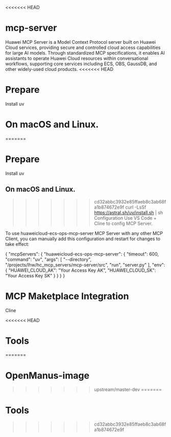 <<<<<<< HEAD
# mcp-server

Huawei MCP Server is a Model Context Protocol server built on Huawei Cloud services, providing secure and controlled cloud access capabilities for large AI models. Through standardized MCP specifications, it enables AI assistants to operate Huawei Cloud resources within conversational workflows, supporting core services including ECS, OBS, GaussDB, and other widely-used cloud products.
<<<<<<< HEAD


# Prepare
Install uv

# On macOS and Linux.
=======
# Prepare
Install uv

## On macOS and Linux.
>>>>>>> cd32abbc3932e85ffaeb8c3ab68fa1b874672e9f
curl -LsSf https://astral.sh/uv/install.sh | sh
Configuration
Use VS Code + Cline to config MCP Server.

To use huaweicloud-ecs-ops-mcp-server MCP Server with any other MCP Client, you can manually add this configuration and restart for changes to take effect:

{
  "mcpServers": {
    "huaweicloud-ecs-ops-mcp-server": {
      "timeout": 600,
      "command": "uv",
      "args": [
            "--directory",
            "/projects/lhw/hc_mcp_servers/mcp-server/src",
            "run",
            "server.py"
      ],
      "env": {
        "HUAWEI_CLOUD_AK": "Your Access Key AK",
        "HUAWEI_CLOUD_SK": "Your Access Key SK"
      }
    }
  }
}

# MCP Maketplace Integration
Cline

<<<<<<< HEAD
# Tools
=======
# OpenManus-image
>>>>>>> upstream/master-dev
=======
# Tools
>>>>>>> cd32abbc3932e85ffaeb8c3ab68fa1b874672e9f
